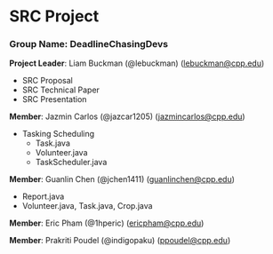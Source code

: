 # SRC Project 

### Group Name: DeadlineChasingDevs

**Project Leader**: Liam Buckman (@lebuckman) (lebuckman@cpp.edu)
- SRC Proposal
- SRC Technical Paper
- SRC Presentation
  
**Member**: Jazmin Carlos (@jazcar1205) (jazmincarlos@cpp.edu)
- Tasking Scheduling
    - Task.java
    - Volunteer.java
    - TaskScheduler.java
  
**Member**: Guanlin Chen (@jchen1411) (guanlinchen@cpp.edu)
 - Report.java
 - Volunteer.java, Task.java, Crop.java
 
**Member**: Eric Pham (@1hperic) (ericpham@cpp.edu)

**Member**: Prakriti Poudel (@indigopaku) (ppoudel@cpp.edu)

